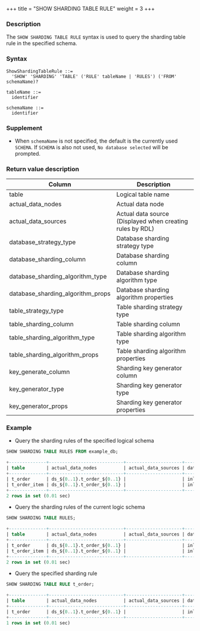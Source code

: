 +++
title = "SHOW SHARDING TABLE RULE"
weight = 3
+++


### Description

The `SHOW SHARDING TABLE RULE` syntax is used to query the sharding table rule in the specified schema.

### Syntax
```
ShowShardingTableRule ::=
  'SHOW' 'SHARDING' 'TABLE' ('RULE' tableName | 'RULES') ('FROM' schemaName)?

tableName ::=
  identifier

schemaName ::=
  identifier
```

### Supplement
- When `schemaName` is not specified, the default is the currently used `SCHEMA`. If `SCHEMA` is also not used, `No database selected` will be prompted.

 ### Return value description

| Column                            | Description                                               |
| --------------------------------- | --------------------------------------------------------- |
| table                             | Logical table name                                        |
| actual_data_nodes                 | Actual data node                                          |
| actual_data_sources               | Actual data source (Displayed when creating rules by RDL) |
| database_strategy_type            | Database sharding strategy type                           |
| database_sharding_column          | Database sharding column                                  |
| database_sharding_algorithm_type  | Database sharding algorithm type                          |
| database_sharding_algorithm_props | Database sharding algorithm properties                    |
| table_strategy_type               | Table sharding strategy type                              |
| table_sharding_column             | Table sharding column                                     |
| table_sharding_algorithm_type     | Table sharding algorithm type                             |
| table_sharding_algorithm_props    | Table sharding algorithm properties                       |
| key_generate_column               | Sharding key generator column                             |
| key_generator_type                | Sharding key generator type                               |
| key_generator_props               | Sharding key generator properties                         |

 ### Example
- Query the sharding rules of the specified logical schema
```sql
SHOW SHARDING TABLE RULES FROM example_db;
```
```sql
+--------------+----------------------------+---------------------+------------------------+--------------------------+----------------------------------+----------------------------------------+---------------------+-----------------------+-------------------------------+-----------------------------------------+---------------------+--------------------+---------------------+
| table        | actual_data_nodes          | actual_data_sources | database_strategy_type | database_sharding_column | database_sharding_algorithm_type | database_sharding_algorithm_props      | table_strategy_type | table_sharding_column | table_sharding_algorithm_type | table_sharding_algorithm_props          | key_generate_column | key_generator_type | key_generator_props |
+--------------+----------------------------+---------------------+------------------------+--------------------------+----------------------------------+----------------------------------------+---------------------+-----------------------+-------------------------------+-----------------------------------------+---------------------+--------------------+---------------------+
| t_order      | ds_${0..1}.t_order_${0..1} |                     | inline                 | user_id                  | inline                           | algorithm-expression=ds_${user_id % 2} | inline              | user_id               | inline                        | algorithm-expression=ds_${order_id % 2} |                     |                    |                     |
| t_order_item | ds_${0..1}.t_order_${0..1} |                     | inline                 | user_id                  | inline                           | algorithm-expression=ds_${user_id % 2} | inline              | user_id               | inline                        | algorithm-expression=ds_${order_id % 2} |                     |                    |                     |
+--------------+----------------------------+---------------------+------------------------+--------------------------+----------------------------------+----------------------------------------+---------------------+-----------------------+-------------------------------+-----------------------------------------+---------------------+--------------------+---------------------+
2 rows in set (0.01 sec)
```

- Query the sharding rules of the current logic schema
```sql
SHOW SHARDING TABLE RULES;
```
```sql
+--------------+----------------------------+---------------------+------------------------+--------------------------+----------------------------------+----------------------------------------+---------------------+-----------------------+-------------------------------+-----------------------------------------+---------------------+--------------------+---------------------+
| table        | actual_data_nodes          | actual_data_sources | database_strategy_type | database_sharding_column | database_sharding_algorithm_type | database_sharding_algorithm_props      | table_strategy_type | table_sharding_column | table_sharding_algorithm_type | table_sharding_algorithm_props          | key_generate_column | key_generator_type | key_generator_props |
+--------------+----------------------------+---------------------+------------------------+--------------------------+----------------------------------+----------------------------------------+---------------------+-----------------------+-------------------------------+-----------------------------------------+---------------------+--------------------+---------------------+
| t_order      | ds_${0..1}.t_order_${0..1} |                     | inline                 | user_id                  | inline                           | algorithm-expression=ds_${user_id % 2} | inline              | user_id               | inline                        | algorithm-expression=ds_${order_id % 2} |                     |                    |                     |
| t_order_item | ds_${0..1}.t_order_${0..1} |                     | inline                 | user_id                  | inline                           | algorithm-expression=ds_${user_id % 2} | inline              | user_id               | inline                        | algorithm-expression=ds_${order_id % 2} |                     |                    |                     |
+--------------+----------------------------+---------------------+------------------------+--------------------------+----------------------------------+----------------------------------------+---------------------+-----------------------+-------------------------------+-----------------------------------------+---------------------+--------------------+---------------------+
2 rows in set (0.01 sec)
```
- Query the specified sharding rule
```sql
SHOW SHARDING TABLE RULE t_order;
```
```sql
+--------------+----------------------------+---------------------+------------------------+--------------------------+----------------------------------+----------------------------------------+---------------------+-----------------------+-------------------------------+-----------------------------------------+---------------------+--------------------+---------------------+
| table        | actual_data_nodes          | actual_data_sources | database_strategy_type | database_sharding_column | database_sharding_algorithm_type | database_sharding_algorithm_props      | table_strategy_type | table_sharding_column | table_sharding_algorithm_type | table_sharding_algorithm_props          | key_generate_column | key_generator_type | key_generator_props |
+--------------+----------------------------+---------------------+------------------------+--------------------------+----------------------------------+----------------------------------------+---------------------+-----------------------+-------------------------------+-----------------------------------------+---------------------+--------------------+---------------------+
| t_order      | ds_${0..1}.t_order_${0..1} |                     | inline                 | user_id                  | inline                           | algorithm-expression=ds_${user_id % 2} | inline              | user_id               | inline                        | algorithm-expression=ds_${order_id % 2} |                     |                    |                     |
+--------------+----------------------------+---------------------+------------------------+--------------------------+----------------------------------+----------------------------------------+---------------------+-----------------------+-------------------------------+-----------------------------------------+---------------------+--------------------+---------------------+
1 rows in set (0.01 sec)
```